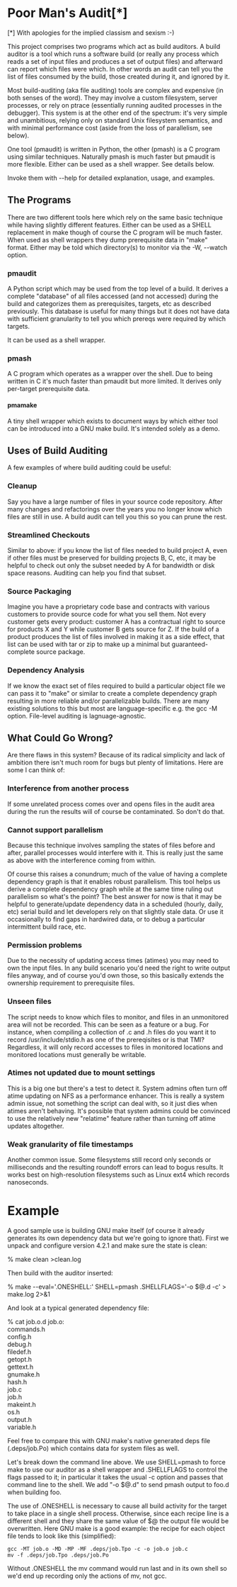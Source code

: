 # Poor Man's Audit[*]

[*] With apologies for the implied classism and sexism :-)

This project comprises two programs which act as build auditors. A
build auditor is a tool which runs a software build (or really any
process which reads a set of input files and produces a set of output
files) and afterward can report which files were which. In other words
an audit can tell you the list of files consumed by the build, those
created during it, and ignored by it.

Most build-auditing (aka file auditing) tools are complex and expensive
(in both senses of the word). They may involve a custom filesystem,
server processes, or rely on ptrace (essentially running audited
processes in the debugger).  This system is at the other end of the
spectrum: it's very simple and unambitious, relying only on standard
Unix filesystem semantics, and with minimal performance cost (aside
from the loss of parallelism, see below).

One tool (pmaudit) is written in Python, the other (pmash) is a C program
using similar techniques.  Naturally pmash is much faster but pmaudit is
more flexible. Either can be used as a shell wrapper. See details below.

Invoke them with --help for detailed explanation, usage, and examples.

## The Programs

There are two different tools here which rely on the same basic technique
while having slightly different features. Either can be used as a SHELL
replacement in make though of course the C program will be much faster.
When used as shell wrappers they dump prerequisite data in "make"
format. Either may be told which directory(s) to monitor via the -W,
--watch option.

### pmaudit

A Python script which may be used from the top level of a build.
It derives a complete "database" of all files accessed (and not accessed)
during the build and categorizes them as prerequisites, targets, etc
as described previously. This database is useful for many things but
it does not have data with sufficient granularity to tell you which
prereqs were required by which targets.

It can be used as a shell wrapper.

### pmash

A C program which operates as a wrapper over the shell. Due to being
written in C it's much faster than pmaudit but more limited.  It derives
only per-target prerequisite data.

#### pmamake

A tiny shell wrapper which exists to document ways by which either tool
can be introduced into a GNU make build. It's intended solely as a demo.

## Uses of Build Auditing

A few examples of where build auditing could be useful:

### Cleanup

Say you have a large number of files in your source code repository.
After many changes and refactorings over the years you no longer know
which files are still in use. A build audit can tell you this so you
can prune the rest.

### Streamlined Checkouts

Similar to above: if you know the list of files needed to build project A,
even if other files must be preserved for building projects B, C, etc, it
may be helpful to check out only the subset needed by A for bandwidth or
disk space reasons. Auditing can help you find that subset.

### Source Packaging

Imagine you have a proprietary code base and contracts with various
customers to provide source code for what you sell them. Not every
customer gets every product: customer A has a contractual right to
source for products X and Y while customer B gets source for Z. If the
build of a product produces the list of files involved in making it
as a side effect, that list can be used with tar or zip to make up a
minimal but guaranteed-complete source package.

### Dependency Analysis

If we know the exact set of files required to build a particular object
file we can pass it to "make" or similar to create a complete dependency
graph resulting in more reliable and/or parallelizable builds. There
are many existing solutions to this but most are language-specific
e.g. the gcc -M option. File-level auditing is lagnuage-agnostic.

## What Could Go Wrong?

Are there flaws in this system? Because of its radical simplicity
and lack of ambition there isn't much room for bugs but plenty of
limitations.  Here are some I can think of:

### Interference from another process

If some unrelated process comes over and opens files in the audit area
during the run the results will of course be contaminated. So don't
do that.

### Cannot support parallelism

Because this technique involves sampling the states of files before and
after, parallel processes would interfere with it. This is really just
the same as above with the interference coming from within.

Of course this raises a conundrum; much of the value of having a complete
dependency graph is that it enables robust parallelism. This tool helps
us derive a complete dependency graph while at the same time ruling out
parallelism so what's the point? The best answer for now is that it may
be helpful to generate/update dependency data in a scheduled (hourly,
daily, etc) serial build and let developers rely on that slightly stale
data. Or use it occasionally to find gaps in hardwired data, or to
debug a particular intermittent build race, etc.

### Permission problems

Due to the necessity of updating access times (atimes) you may need
to own the input files. In any build scenario you'd need the right
to write output files anyway, and of course you'd own those, so this
basically extends the ownership requirement to prerequisite files.

### Unseen files

The script needs to know which files to monitor, and files in an
unmonitored area will not be recorded. This can be seen as a feature or
a bug. For instance, when compiling a collection of .c and .h files do
you want it to record /usr/include/stdio.h as one of the prereqisites
or is that TMI? Regardless, it will only record accesses to files in
monitored locations and monitored locations must generally be writable.

### Atimes not updated due to mount settings

This is a big one but there's a test to detect it. System admins often
turn off atime updating on NFS as a performance enhancer. This is
really a system admin issue, not something the script can deal with,
so it just dies when atimes aren't behaving. It's possible that system
admins could be convinced to use the relatively new "relatime" feature
rather than turning off atime updates altogether.

### Weak granularity of file timestamps

Another common issue. Some filesystems still record only seconds
or milliseconds and the resulting roundoff errors can lead to bogus
results. It works best on high-resolution filesystems such as Linux
ext4 which records nanoseconds.

# Example

A good sample use is building GNU make itself (of course it already
generates its own dependency data but we're going to ignore that).
First we unpack and configure version 4.2.1 and make sure the state
is clean:

% make clean >clean.log

Then build with the auditor inserted:

% make --eval='.ONESHELL:' SHELL=pmash .SHELLFLAGS='-o $@.d -c' > make.log 2>&1

And look at a typical generated dependency file:

% cat job.o.d
job.o: \
  commands.h \
  config.h \
  debug.h \
  filedef.h \
  getopt.h \
  gettext.h \
  gnumake.h \
  hash.h \
  job.c \
  job.h \
  makeint.h \
  os.h \
  output.h \
  variable.h

Feel free to compare this with GNU make's native generated deps file
(.deps/job.Po) which contains data for system files as well.

Let's break down the command line above. We use SHELL=pmash to force
make to use our auditor as a shell wrapper and .SHELLFLAGS to control
the flags passed to it; in particular it takes the usual -c option and
passes that command line to the shell. We add "-o $@.d" to send pmash
output to foo.d when building foo.

The use of .ONESHELL is necessary to cause all build activity for the
target to take place in a single shell process. Otherwise, since each
recipe line is a different shell and they share the same value of $@
the output file would be overwritten. Here GNU make is a good example:
the recipe for each object file tends to look like this (simplified):

    gcc -MT job.o -MD -MP -MF .deps/job.Tpo -c -o job.o job.c
    mv -f .deps/job.Tpo .deps/job.Po

Without .ONESHELL the mv command would run last and in its own shell
so we'd end up recording only the actions of mv, not gcc.
